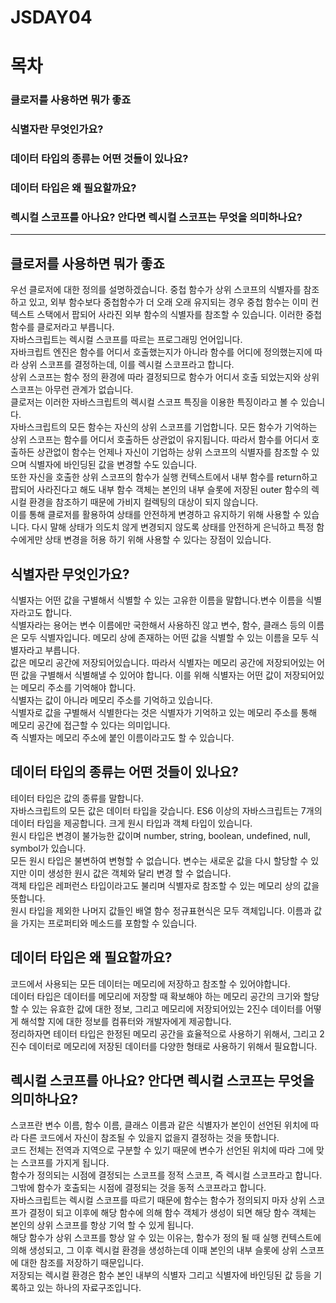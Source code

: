 # JSDAY04

# 목차

### 클로저를 사용하면 뭐가 좋죠

### 식별자란 무엇인가요? 

### 데이터 타입의 종류는 어떤 것들이 있나요?

### 데이터 타입은 왜 필요할까요?

### 렉시컬 스코프를 아나요? 안다면 렉시컬 스코프는 무엇을 의미하나요?

---

## 클로저를 사용하면 뭐가 좋죠

우선 클로저에 대한 정의를 설명하겠습니다.
중첩 함수가 상위 스코프의 식별자를 참조하고 있고, 외부 함수보다 중첩함수가 더 오래 오래 유지되는 경우 중첩 함수는 이미 컨텍스트 스택에서 팝되어 사라진 외부 함수의 식별자를 참조할 수 있습니다. 이러한 중첩 함수를 클로저라고 부릅니다.  
자바스크립트는 렉시컬 스코프를 따르는 프로그래밍 언어입니다.  
자바크립트 엔진은 함수를 어디서 호출했는지가 아니라 함수를 어디에 정의했는지에 따라 상위 스코프를 결정하는데, 이를 렉시컬 스코프라고 합니다.  
상위 스코프는 함수 정의 환경에 따라 결정되므로 함수가 어디서 호출 되었는지와 상위 스코프는 아무런 관계가 없습니다.  
클로저는 이러한 자바스크립트의 렉시컬 스코프 특징을 이용한 특징이라고 볼 수 있습니다.  
자바스크립트의 모든 함수는 자신의 상위 스코프를 기업합니다. 모든 함수가 기억하는 상위 스코프는 함수를 어디서 호출하든 상관없이 유지됩니다. 따라서 함수를 어디서 호출하든 상관없이 함수는 언제나 자신이 기업하는 상위 스코프의 식별자를 참조할 수 있으며 식별자에 바인딩된 값을 변경할 수도 있습니다.  
또한 자신을 호출한 상위 스코프의 함수가 실행 컨텍스트에서 내부 함수를 return하고 팝되어 사라진다고 해도 내부 함수 객체는 본인의 내부 슬롯에 저장된 outer 함수의 렉시컬 환경을 참조하기 때문에 가비지 컬렉팅의 대상이 되지 않습니다.    
이를 통해 클로저를 활용하여 상태를 안전하게 변경하고 유지하기 위해 사용할 수 있습니다. 다시 말해 상태가 의도치 않게 변경되지 않도록 상태를 안전하게 은닉하고 특정 함수에게만 상태 변경을 허용 하기 위해 사용할 수 있다는 장점이 있습니다.  

## 식별자란 무엇인가요?

식별자는 어떤 값을 구별해서 식별할 수 있는 고유한 이름을 말합니다.변수 이름을 식별자라고도 합니다.  
식별자라는 용어는 변수 이름에만 국한해서 사용하진 않고 변수, 함수, 클래스 등의 이름은 모두 식별자입니다. 메모리 상에 존재하는 어떤 값을 식별할 수 있는 이름을 모두 식별자라고 부릅니다.  
값은 메모리 공간에 저장되어있습니다. 따라서 식별자는 메모리 공간에 저장되어있는 어떤 값을 구별해서 식별해낼 수 있어야 합니다. 이를 위해 식별자는 어떤 값이 저장되어있는 메모리 주소를 기억해야 합니다.  
식별자는 값이 아니라 메모리 주소를 기억하고 있습니다.  
식별자로 값을 구별해서 식별한다는 것은 식별자가 기억하고 있는 메모리 주소를 통해 메모리 공간에 접근할 수 있다는 의미입니다.  
즉 식별자는 메모리 주소에 붙인 이름이라고도 할 수 있습니다.  

## 데이터 타입의 종류는 어떤 것들이 있나요?

테이터 타입은 값의 종류를 말합니다.  
자바스크립트의 모든 값은 데이터 타입을 갖습니다. ES6 이상의 자바스크립트는 7개의 데이터 타입을 제공합니다. 크게 원시 타입과 객체 타입이 있습니다.  
원시 타입은 변경이 불가능한 값이며 number, string, boolean, undefined, null, symbol가 있습니다.  
모든 원시 타입은 불변하여 변형할 수 없습니다. 변수는 새로운 값을 다시 할당할 수 있지만 이미 생성한 원시 값은 객체와 달리 변경 할 수 없습니다.  
객체 타입은 레퍼런스 타입이라고도 불리며 식별자로 참조할 수 있는 메모리 상의 값을 뜻합니다.  
원시 타입을 제외한 나머지 값들인 배열 함수 정규표현식은 모두 객체입니다. 이름과 값을 가지는 프로퍼티와 메소드를 포함할 수 있습니다.  

## 데이터 타입은 왜 필요할까요?

코드에서 사용되는 모든 데이터는 메모리에 저장하고 참조할 수 있어야합니다.  
데이터 타입은 데이터를 메모리에 저장할 때 확보해야 하는 메모리 공간의 크기와 할당할 수 있는 유효한 값에 대한 정보, 그리고 메모리에 저장되어있는 2진수 데이터를 어떻게 해석할 지에 대한 정보를 컴퓨터와 개발자에게 제공합니다.  
정리하자면 테이터 타입은 한정된 메모리 공간을 효율적으로 사용하기 위해서, 그리고 2진수 데이터로 메모리에 저장된 데이터를 다양한 형태로 사용하기 위해서 필요합니다.  

## 렉시컬 스코프를 아나요? 안다면 렉시컬 스코프는 무엇을 의미하나요?

스코프란 변수 이름, 함수 이름, 클래스 이름과 같은 식별자가 본인이 선언된 위치에 따라 다른 코드에서 자신이 참조될 수 있을지 없을지 결정하는 것을 뜻합니다.  
코드 전체는 전역과 지역으로 구분할 수 있기 때문에 변수가 선언된 위치에 따라 그에 맞는 스코프를 가지게 됩니다.  
함수가 정의되는 시점에 결정되는 스코프를 정적 스코프, 즉 렉시컬 스코프라고 합니다.  
그밖에 함수가 호출되는 시점에 결정되는 것을 동적 스코프라고 합니다.  
자바스크립트는 렉시컬 스코프를 따르기 때문에 함수는 함수가 정의되지 마자 상위 스코프가 결정이 되고 이후에 해당 함수에 의해 함수 객체가 생성이 되면 해당 함수 객체는 본인의 상위 스코프를 항상 기억 할 수 있게 됩니다.  
해당 함수가 상위 스코프를 항상 알 수 있는 이유는, 함수가 정의 될 때 실행 컨텍스트에 의해 생성되고, 그 이후 렉시컬 환경을 생성하는데 이때 본인의 내부 슬롯에 상위 스코프에 대한 참조를 저장하기 때문입니다.  
저장되는 렉시컬 환경은 함수 본인 내부의 식별자 그리고 식별자에 바인딩된 값 등을 기록하고 있는 하나의 자료구조입니다.  
